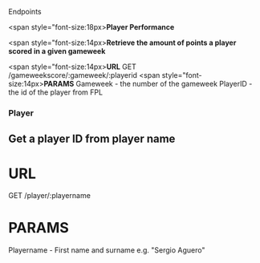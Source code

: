 Endpoints

<span style="font-size:18px><b>Player Performance</b></span>

<span style="font-size:14px><b>Retrieve the amount of points a player scored in a given gameweek</b></span>

<span style="font-size:14px><b>URL</b></span>
GET /gameweekscore/:gameweek/:playerid
<span style="font-size:14px><b>PARAMS</b></span>
Gameweek - the number of the gameweek
PlayerID - the id of the player from FPL

### Player

## Get a player ID from player name

# URL
GET /player/:playername
# PARAMS
Playername - First name and surname e.g. "Sergio Aguero"




